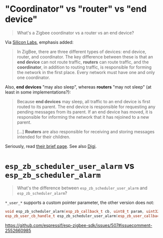 # "Coordinator" vs "router" vs "end device"

> What's a Zigbee coordinator vs a router vs an end device?

Via [Silicon Labs](https://community.silabs.com/s/article/what-is-the-difference-between-an-end-device-a-router-and-a-coordinator-do-i?language=en_US), emphasis added:

> In ZigBee, there are three different types of devices: end device, router, and coordinator. The key difference between these is that an **end device** can not route traffic, **routers** can route traffic, and the **coordinator**, in addition to routing traffic, is responsible for forming the network in the first place. Every network must have one and only one coordinator.

Also, **end devices** "may also sleep", whereas **routers** "may not sleep" (at least in some implementations?):

> Because **end devices** may sleep, all traffic to an end device is first routed to its parent. The end device is responsible for requesting any pending messages from its parent. If an end device has moved, it is responsible for informing the network that it has rejoined to a new parent.
>
> [...] **Routers** are also responsible for receiving and storing messages intended for their children.

Seriously, read [their brief page](https://community.silabs.com/s/article/what-is-the-difference-between-an-end-device-a-router-and-a-coordinator-do-i?language=en_US). See also [Digi](https://www.digi.com/resources/documentation/Digidocs/90002002/Concepts/c_device_types.htm?TocPath=Zigbee%20networks%7CZigbee%20networking%20concepts%7C_____1).

# `esp_zb_scheduler_user_alarm` vs `esp_zb_scheduler_alarm`

> What's the difference between `esp_zb_scheduler_user_alarm` and `esp_zb_scheduler_alarm`?

`*_user_*` supports a custom pointer parameter, the other version does not:

```cpp
void esp_zb_scheduler_alarm(esp_zb_callback_t cb, uint8_t param, uint32_t time);
esp_zb_user_cb_handle_t esp_zb_scheduler_user_alarm(esp_zb_user_callback_t cb, void *param, uint32_t time);
```

https://github.com/espressif/esp-zigbee-sdk/issues/507#issuecomment-2552660985